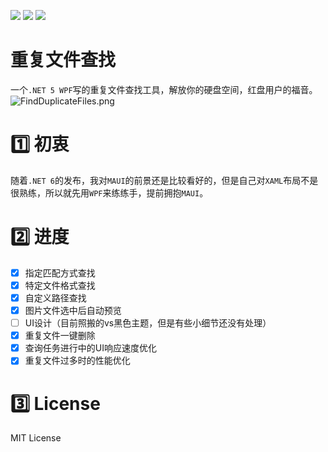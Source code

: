 ![](https://img.shields.io/badge/build-passing-brightgreen) ![](https://img.shields.io/badge/license-MIT-green) ![](https://img.shields.io/badge/version-1.1.0.0-blue)  

# 重复文件查找
一个`.NET 5 WPF`写的重复文件查找工具，解放你的硬盘空间，红盘用户的福音。  
![FindDuplicateFiles.png](https://i.loli.net/2021/07/14/WZaEK1PTweJfDQR.png)  

# :one: 初衷
随着`.NET 6`的发布，我对`MAUI`的前景还是比较看好的，但是自己对`XAML`布局不是很熟练，所以就先用`WPF`来练练手，提前拥抱`MAUI`。  

# :two: 进度
- [x] 指定匹配方式查找
- [x] 特定文件格式查找
- [x] 自定义路径查找
- [x] 图片文件选中后自动预览
- [ ] UI设计（目前照搬的vs黑色主题，但是有些小细节还没有处理）
- [x] 重复文件一键删除
- [x] 查询任务进行中的UI响应速度优化
- [x] 重复文件过多时的性能优化

# :three: License
MIT License